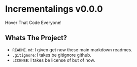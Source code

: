 # Incrementalings v0.0.0
Hover That Code Everyone!

## Whats The Project?
- `README.md`: I given get now these main markdown readmes.
- `.gitignore`: I takes be gitignore github.
- `LICENSE`: I takes be license of but of now.
